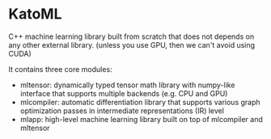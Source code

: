 # KatoML

C++ machine learning library built from scratch that does not depends on any other external library.
(unless you use GPU, then we can't avoid using CUDA)

It contains three core modules:
* mltensor: dynamically typed tensor math library with numpy-like interface that supports multiple backends (e.g. CPU and GPU) 
* mlcompiler: automatic differentiation library that supports various graph optimization passes in intermediate representations (IR) level
* mlapp: high-level machine learning library built on top of mlcompiler and mltensor 
